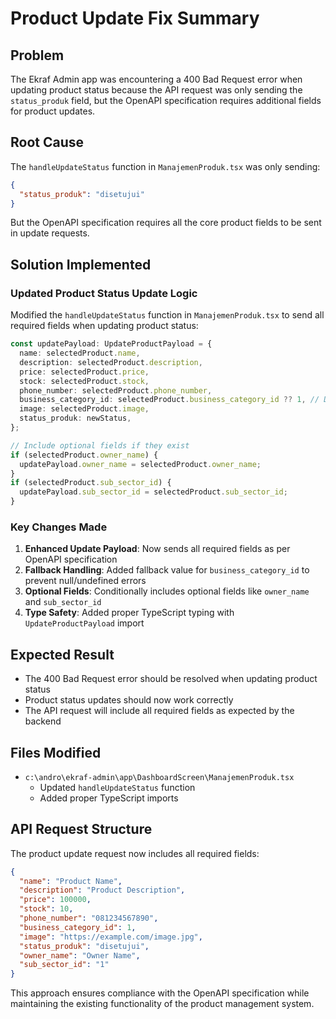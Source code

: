 # Product Update Fix Summary

## Problem
The Ekraf Admin app was encountering a 400 Bad Request error when updating product status because the API request was only sending the `status_produk` field, but the OpenAPI specification requires additional fields for product updates.

## Root Cause
The `handleUpdateStatus` function in `ManajemenProduk.tsx` was only sending:
```json
{
  "status_produk": "disetujui"
}
```

But the OpenAPI specification requires all the core product fields to be sent in update requests.

## Solution Implemented

### Updated Product Status Update Logic
Modified the `handleUpdateStatus` function in `ManajemenProduk.tsx` to send all required fields when updating product status:

```typescript
const updatePayload: UpdateProductPayload = {
  name: selectedProduct.name,
  description: selectedProduct.description,
  price: selectedProduct.price,
  stock: selectedProduct.stock,
  phone_number: selectedProduct.phone_number,
  business_category_id: selectedProduct.business_category_id ?? 1, // Default fallback
  image: selectedProduct.image,
  status_produk: newStatus,
};

// Include optional fields if they exist
if (selectedProduct.owner_name) {
  updatePayload.owner_name = selectedProduct.owner_name;
}
if (selectedProduct.sub_sector_id) {
  updatePayload.sub_sector_id = selectedProduct.sub_sector_id;
}
```

### Key Changes Made

1. **Enhanced Update Payload**: Now sends all required fields as per OpenAPI specification
2. **Fallback Handling**: Added fallback value for `business_category_id` to prevent null/undefined errors
3. **Optional Fields**: Conditionally includes optional fields like `owner_name` and `sub_sector_id`
4. **Type Safety**: Added proper TypeScript typing with `UpdateProductPayload` import

## Expected Result
- The 400 Bad Request error should be resolved when updating product status
- Product status updates should now work correctly
- The API request will include all required fields as expected by the backend

## Files Modified
- `c:\andro\ekraf-admin\app\DashboardScreen\ManajemenProduk.tsx`
  - Updated `handleUpdateStatus` function
  - Added proper TypeScript imports

## API Request Structure
The product update request now includes all required fields:
```json
{
  "name": "Product Name",
  "description": "Product Description",
  "price": 100000,
  "stock": 10,
  "phone_number": "081234567890",
  "business_category_id": 1,
  "image": "https://example.com/image.jpg",
  "status_produk": "disetujui",
  "owner_name": "Owner Name",
  "sub_sector_id": "1"
}
```

This approach ensures compliance with the OpenAPI specification while maintaining the existing functionality of the product management system.
